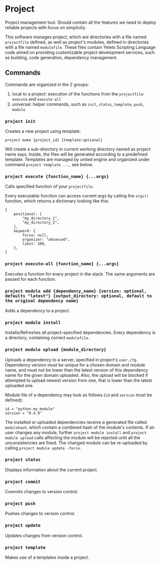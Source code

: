 # Project
Project management tool. Should contain all the features we need to deploy reliable projects with focus on simplicity.

This software manages project, which are directories with a file named `projectfile` defined, as well as project's modules, defined in directories with a file named `modulefile`. These files contain Yelets Scripting Language code aimed on providing customizable project development services, such as building, code generation, dependency management.


## Commands
Commands are organized in the 2 groups:
1. local to a project: execution of the functions from the `projectfile`: `execute` and `execute-all`
2. universal: helper commands, such as `init`, `status`, `template`, `push`, `module`

### `project init`
Creates a new project using template:
```
project make {project_id} {template:optional}
```

Will create a sub-directory in current working directory named as project name says. Inside, the files will be generated according to a predefined template. Templates are managed by united engine and organized under command `project template ...`, see below.


### `project execute {function_name} {...args}`
Calls specified function of your `projectfile`.

Every executable function can access current args by calling the `args()` function, which returns a dictionary looking like this:
```yelets
{
    positional: [
        "my_directory_1",
        "my_directory_2",
    ],
    keyword: {
        force: null,
        organizer: "advanced",
        limit: 100,
    },
}
```

### `project execute-all {function_name} {...args}`
Executes a function for every project in the stack. The same arguments are passed for each function.


### `project module add {dependency_name} {version: optional, defaults "latest"} {output_directory: optional, default to the original dependency name}`
Adds a dependency to a project.


### `project module install`
Installs/Refreshes all project-specified dependencies. Every dependency is a directory, containing correct `modulefile`.


### `project module upload {module_directory}`
Uploads a dependency to a server, specified in project's `user.cfg`. Dependency version must be unique for a chosen domain and module name, and must not be lower than the latest version of this dependency name for the given domain uploaded. Also, the upload will be blocked if attempted to upload newest version from one, that is lower than the latest uploaded one.

Module file of a dependency may look as follows (`id` and `version` must be defined):
```yelets
id = "python.my_module"
version = "0.4.9"
```

The installed or uploaded dependencies receive a generated file called `modulehash`, which contain a combined hash of the module's contents. If an user changes any module, further `project module install` and `project module upload` calls affecting the module will be rejected until all the unconsistencies are fixed. The changed module can be re-uploaded by calling `project module update -force`.


### `project status`
Displays information about the current project.


### `project commit`
Commits changes to version control.


### `project push`
Pushes changes to version control.


### `project update`
Updates changes from version control.


### `project template`
Makes use of a templates inside a project.